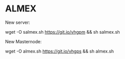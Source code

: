 # ALMEX

New server:

wget -O salmex.sh https://git.io/vhgpm && sh salmex.sh

New Masternode:

wget -O almex.sh https://git.io/vhgps && sh almex.sh
